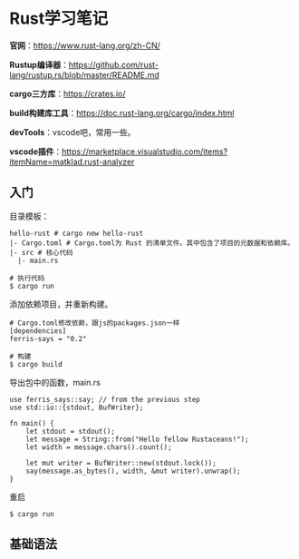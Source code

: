 # Rust学习笔记

**官网**：https://www.rust-lang.org/zh-CN/

**Rustup编译器**：https://github.com/rust-lang/rustup.rs/blob/master/README.md

**cargo三方库**：https://crates.io/

**build构建库工具**：https://doc.rust-lang.org/cargo/index.html

**devTools**：vscode吧，常用一些。

**vscode插件**：https://marketplace.visualstudio.com/items?itemName=matklad.rust-analyzer

## 入门

目录模板：

```
hello-rust # cargo new hello-rust
|- Cargo.toml # Cargo.toml为 Rust 的清单文件。其中包含了项目的元数据和依赖库。
|- src # 核心代码
  |- main.rs
```

```
# 执行代码
$ cargo run
```

添加依赖项目，并重新构建。

```
# Cargo.toml修改依赖，跟js的packages.json一样
[dependencies]
ferris-says = "0.2"
```

```
# 构建
$ cargo build
```

导出包中的函数，main.rs

```
use ferris_says::say; // from the previous step
use std::io::{stdout, BufWriter};

fn main() {
    let stdout = stdout();
    let message = String::from("Hello fellow Rustaceans!");
    let width = message.chars().count();

    let mut writer = BufWriter::new(stdout.lock());
    say(message.as_bytes(), width, &mut writer).unwrap();
}
```

重启

```
$ cargo run
```

## 基础语法















